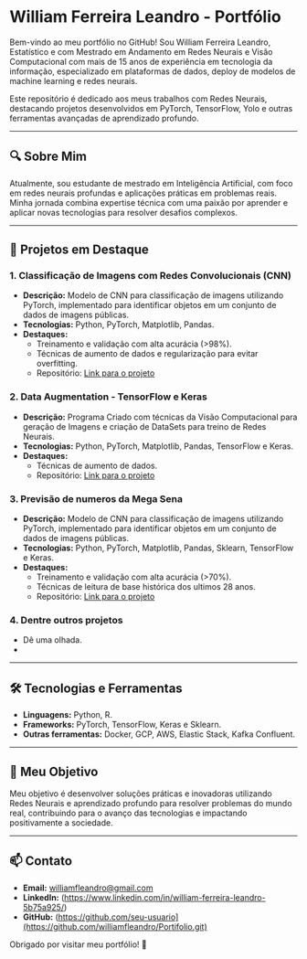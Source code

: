 # William Ferreira Leandro - Portfólio

Bem-vindo ao meu portfólio no GitHub! Sou William Ferreira Leandro, Estatístico e com Mestrado em Andamento em Redes Neurais e Visão Computacional com mais de 15 anos de experiência em tecnologia da informação, especializado em plataformas de dados, deploy de modelos de machine learning e redes neurais.

Este repositório é dedicado aos meus trabalhos com Redes Neurais, destacando projetos desenvolvidos em PyTorch, TensorFlow, Yolo e outras ferramentas avançadas de aprendizado profundo.

---

## 🔍 Sobre Mim

Atualmente, sou estudante de mestrado em Inteligência Artificial, com foco em redes neurais profundas e aplicações práticas em problemas reais. Minha jornada combina expertise técnica com uma paixão por aprender e aplicar novas tecnologias para resolver desafios complexos.

---

## 📂 Projetos em Destaque

### 1. **Classificação de Imagens com Redes Convolucionais (CNN)**
- **Descrição:** Modelo de CNN para classificação de imagens utilizando PyTorch, implementado para identificar objetos em um conjunto de dados de imagens públicas.
- **Tecnologias:** Python, PyTorch, Matplotlib, Pandas.
- **Destaques:**
  - Treinamento e validação com alta acurácia (>98%).
  - Técnicas de aumento de dados e regularização para evitar overfitting.
  - Repositório: [Link para o projeto](https://github.com/williamfleandro/Portifolio/blob/main/Trabalho%2005_MNIST_DeepLayerWiseTraining_Metodo%20(William_Ferreira_Leandro).ipynb)

### 2. **Data Augmentation - TensorFlow e Keras**
- **Descrição:** Programa Criado com técnicas da Visão Computacional para geração de Imagens e criação de DataSets para treino de Redes Neurais.
- **Tecnologias:** Python, PyTorch, Matplotlib, Pandas, TensorFlow e Keras.
- **Destaques:**
  - Técnicas de aumento de dados.
  - Repositório: [Link para o projeto](https://github.com/williamfleandro/Portifolio#:~:text=Trabalho_Data_Augmentation.ipynb)
 
### 3. **Previsão de numeros da Mega Sena**
- **Descrição:** Modelo de CNN para classificação de imagens utilizando PyTorch, implementado para identificar objetos em um conjunto de dados de imagens públicas.
- **Tecnologias:** Python, PyTorch, Matplotlib, Pandas, Sklearn, TensorFlow e Keras.
- **Destaques:**
  - Treinamento e validação com alta acurácia (>70%).
  - Técnicas de leitura de base histórica dos ultimos 28 anos.
  - Repositório: [Link para o projeto](https://github.com/williamfleandro/Portifolio/blob/main/Projeto-Mega-Sena.rar)

### 4. **Dentre outros projetos**
- Dê uma olhada.
- 
---

## 🛠️ Tecnologias e Ferramentas
- **Linguagens:** Python, R.
- **Frameworks:** PyTorch, TensorFlow, Keras e Sklearn.
- **Outras ferramentas:** Docker, GCP, AWS, Elastic Stack, Kafka Confluent.

---

## 🌟 Meu Objetivo
Meu objetivo é desenvolver soluções práticas e inovadoras utilizando Redes Neurais e aprendizado profundo para resolver problemas do mundo real, contribuindo para o avanço das tecnologias e impactando positivamente a sociedade.

---

## 📫 Contato
- **Email:** williamfleandro@gmail.com
- **LinkedIn:** (https://www.linkedin.com/in/william-ferreira-leandro-5b75a925/)
- **GitHub:** (https://github.com/seu-usuario](https://github.com/williamfleandro/Portifolio.git)

Obrigado por visitar meu portfólio! 🚀
